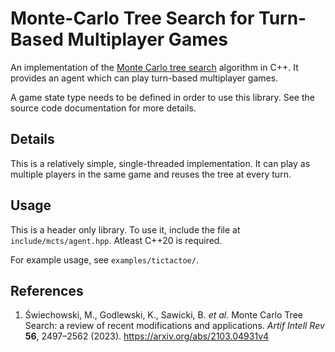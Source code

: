 # Monte-Carlo Tree Search for Turn-Based Multiplayer Games

An implementation of the
[Monte Carlo tree search](https://en.wikipedia.org/wiki/Monte_Carlo_tree_search) algorithm in C++.
It provides an agent which can play turn-based multiplayer games.

A game state type needs to be defined in order to use this library.
See the source code documentation for more details.

## Details

This is a relatively simple, single-threaded implementation. It can play as multiple players in the
same game and reuses the tree at every turn.

## Usage

This is a header only library. To use it, include the file at `include/mcts/agent.hpp`.
Atleast C++20 is required.

For example usage, see `examples/tictactoe/`.

## References

1. Świechowski, M., Godlewski, K., Sawicki, B. *et al.* Monte Carlo Tree Search: a review of recent
modifications and applications. *Artif Intell Rev* **56**, 2497–2562 (2023).
https://arxiv.org/abs/2103.04931v4
